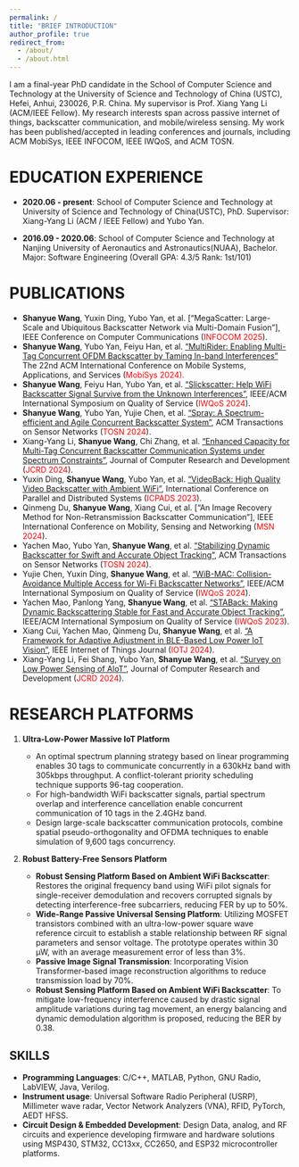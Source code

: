 ```yaml
---
permalink: /
title: "BRIEF INTRODUCTION"
author_profile: true
redirect_from: 
  - /about/
  - /about.html
---
```


I am a final-year PhD candidate in the School of Computer Science and Technology at the University of Science and Technology of China (USTC), Hefei, Anhui, 230026, P.R. China. My supervisor is Prof. Xiang Yang Li (ACM/IEEE Fellow). My research interests span across passive internet of things, backscatter communication, and mobile/wireless sensing. My work has been published/accepted in leading conferences and journals, including ACM MobiSys, IEEE INFOCOM, IEEE IWQoS, and ACM TOSN.



EDUCATION EXPERIENCE
======
- **2020.06 - present**: School of Computer Science and Technology at University of Science and Technology of China(USTC), PhD.
Supervisor: Xiang-Yang Li (ACM / IEEE Fellow) and Yubo Yan.

- **2016.09 - 2020.06**: School of Computer Science and Technology at Nanjing University of Aeronautics and Astronautics(NUAA), Bachelor.
Major: Software Engineering (Overall GPA: 4.3/5 Rank: 1st/101)

PUBLICATIONS
======
- **Shanyue Wang**, Yuxin Ding, Yubo Yan, et al. [“MegaScatter: Large-Scale and Ubiquitous Backscatter Network via Multi-Domain Fusion”], IEEE Conference on Computer Communications (<span style="color:red;">INFOCOM 2025</span>).
- **Shanyue Wang**, Yubo Yan, Feiyu Han, et al. [“MultiRider: Enabling Multi-Tag Concurrent OFDM Backscatter by Taming In-band Interferences”](https://dl.acm.org/doi/abs/10.1145/3643832.3661862) The 22nd ACM International Conference on Mobile Systems, Applications, and Services (<span style="color:red;">MobiSys 2024).
- **Shanyue Wang**, Feiyu Han, Yubo Yan, et al. [“Slickscatter: Help WiFi Backscatter Signal Survive from the Unknown Interferences”](https://ieeexplore.ieee.org/abstract/document/10682943?casa_token=vIERyBbY2HkAAAAA:kimKI9iyahEVs1uaI-tudMcBXOf2sqBr92iNQ6ih0Hnr0nH5nk_Pbu9hKvDVBqXS0AtfcKHADDI), IEEE/ACM International Symposium on Quality of Service (<span style="color:red;">IWQoS 2024</span>).
- **Shanyue Wang**, Yubo Yan, Yujie Chen, et al. [“Spray: A Spectrum-efficient and Agile Concurrent Backscatter System”](https://dl.acm.org/doi/abs/10.1145/3638051), ACM Transactions on Sensor Networks (<span style="color:red;">TOSN 2024</span>).
- Xiang-Yang Li, **Shanyue Wang**, Chi Zhang, et al. [“Enhanced Capacity for Multi-Tag Concurrent Backscatter Communication Systems under Spectrum Constraints”](https://crad.ict.ac.cn/en/article/doi/10.7544/issn1000-1239.202440401), Journal of Computer Research and Development (<span style="color:red;">JCRD 2024</span>).
- Yuxin Ding, **Shanyue Wang**, Yubo Yan, et al. [“VideoBack: High Quality Video Backscatter with Ambient WiFi”](https://ieeexplore.ieee.org/abstract/document/10476085), International Conference on Parallel and Distributed Systems (<span style="color:red;">ICPADS 2023</span>).
- Qinmeng Du, **Shanyue Wang**, Xiang Cui, et al. [“An Image Recovery Method for Non-Retransmission Backscatter Communication”], IEEE International Conference on Mobility, Sensing and Networking (<span style="color:red;">MSN 2024</span>).
- Yachen Mao, Yubo Yan, **Shanyue Wang**, et al. [“Stabilizing Dynamic Backscatter for Swift and Accurate Object Tracking”](https://dl.acm.org/doi/abs/10.1145/3687479), ACM Transactions on Sensor Networks (<span style="color:red;">TOSN 2024</span>).
- Yujie Chen, Yuxin Ding, **Shanyue Wang**, et al. [“WiB-MAC: Collision-Avoidance Multiple Access for Wi-Fi Backscatter Networks”](https://ieeexplore.ieee.org/abstract/document/10682888?casa_token=t-iflYuCHN8AAAAA:dW-q8r8Oe61t9Vy0-92hOcUA3WuehNC5FTaIpL0b4wh047a6aqzEcvvX0i_YPCtMtVkP_8lGcZk), IEEE/ACM International Symposium on Quality of Service (<span style="color:red;">IWQoS 2024</span>).
- Yachen Mao, Panlong Yang, **Shanyue Wang**, et al. [“STABack: Making Dynamic Backscattering Stable for Fast and Accurate Object Tracking”](https://ieeexplore.ieee.org/abstract/document/10188790?casa_token=0tFbrd88icIAAAAA:zOXFPuMSC515423od0PmglPzAEPBG6sO_u14VRZVgScOzMjvWMeoBF68hAA27C6UMJ2Ccd8upG0), IEEE/ACM International Symposium on Quality of Service (<span style="color:red;">IWQoS 2023</span>).
- Xiang Cui, Yachen Mao, Qinmeng Du, **Shanyue Wang**, et al. [“A Framework for Adaptive Adjustment in BLE-Based Low Power IoT Vision”](https://ieeexplore.ieee.org/abstract/document/10819368?casa_token=M2waCU-oVgQAAAAA:wNGrXCv7aN0ktVqhRGxIaoXILtpqHQ-mx2w1SdEviRTarqY1WWfdp5I1wX-AUKYZ1z4_x8qjFhg), IEEE Internet of Things Journal (<span style="color:red;">IOTJ 2024</span>).
- Xiang-Yang Li, Fei Shang, Yubo Yan, **Shanyue Wang**, et al. [“Survey on Low Power Sensing of AloT”](https://crad.ict.ac.cn/en/article/doi/10.7544/issn1000-1239.202440396), Journal of Computer Research and Development (<span style="color:red;">JCRD 2024</span>).


RESEARCH PLATFORMS
======
1. **Ultra-Low-Power Massive IoT Platform**
   - An optimal spectrum planning strategy based on linear programming enables 30 tags to communicate concurrently in a 630kHz band with 305kbps throughput. A conflict-tolerant priority scheduling technique supports 96-tag cooperation.
   - For high-bandwidth WiFi backscatter signals, partial spectrum overlap and interference cancellation enable concurrent communication of 10 tags in the 2.4GHz band.
   - Design large-scale backscatter communication protocols, combine spatial pseudo-orthogonality and OFDMA techniques to enable simulation of 9,600 tags concurrency.

2. **Robust Battery-Free Sensors Platform**
   - **Robust Sensing Platform Based on Ambient WiFi Backscatter**: Restores the original frequency band using WiFi pilot signals for single-receiver demodulation and recovers corrupted signals by detecting interference-free subcarriers, reducing FER by up to 50%.
   - **Wide-Range Passive Universal Sensing Platform**: Utilizing MOSFET transistors combined with an ultra-low-power square wave reference circuit to establish a stable relationship between RF signal parameters and sensor voltage. The prototype operates within 30 µW, with an average measurement error of less than 3%.
   - **Passive Image Signal Transmission**: Incorporating Vision Transformer-based image reconstruction algorithms to reduce transmission load by 70%.
   - **Robust Sensing Platform Based on Ambient WiFi Backscatter**: To mitigate low-frequency interference caused by drastic signal amplitude variations during tag movement, an energy balancing and dynamic demodulation algorithm is proposed, reducing the BER by 0.38.
     
SKILLS
------
- **Programming Languages**: C/C++, MATLAB, Python, GNU Radio, LabVIEW, Java, Verilog.
- **Instrument usage**: Universal Software Radio Peripheral (USRP), Millimeter wave radar, Vector Network Analyzers (VNA), RFID, PyTorch, AEDT HFSS.
- **Circuit Design & Embedded Development**: Design Data, analog, and RF circuits and experience developing firmware and hardware solutions using MSP430, STM32, CC13xx, CC2650, and ESP32 microcontroller platforms.



